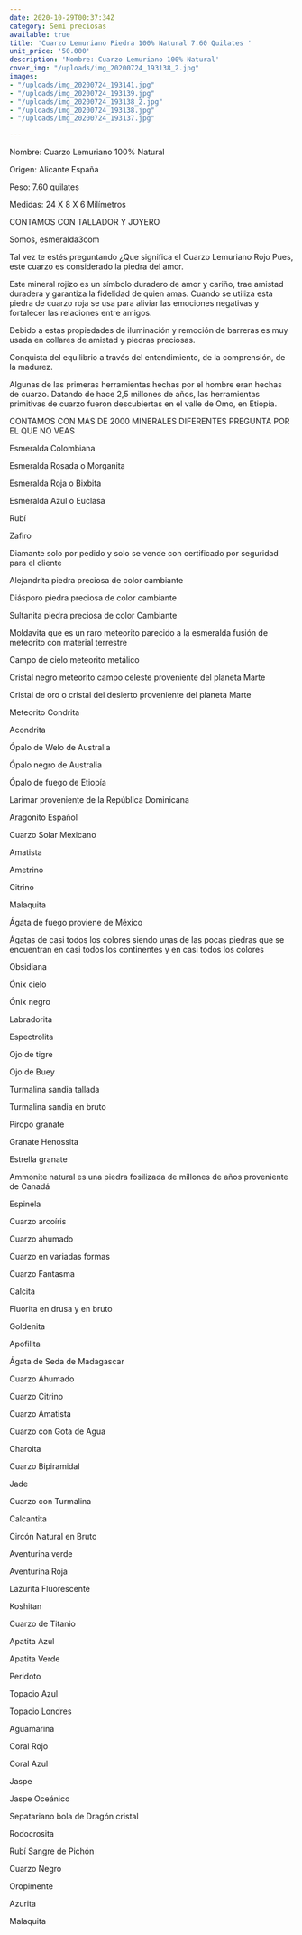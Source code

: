 ```yaml
---
date: 2020-10-29T00:37:34Z
category: Semi preciosas
available: true
title: 'Cuarzo Lemuriano Piedra 100% Natural 7.60 Quilates '
unit_price: '50.000'
description: 'Nombre: Cuarzo Lemuriano 100% Natural'
cover_img: "/uploads/img_20200724_193138_2.jpg"
images:
- "/uploads/img_20200724_193141.jpg"
- "/uploads/img_20200724_193139.jpg"
- "/uploads/img_20200724_193138_2.jpg"
- "/uploads/img_20200724_193138.jpg"
- "/uploads/img_20200724_193137.jpg"

---
```

Nombre: Cuarzo Lemuriano 100% Natural

Origen: Alicante España

Peso: 7.60 quilates

Medidas: 24 X 8 X 6 Milímetros

CONTAMOS CON TALLADOR Y JOYERO

Somos, esmeralda3com

Tal vez te estés preguntando ¿Que significa el Cuarzo Lemuriano Rojo Pues, este cuarzo es considerado la piedra del amor.

Este mineral rojizo es un símbolo duradero de amor y cariño, trae amistad duradera y garantiza la fidelidad de quien amas. Cuando se utiliza esta piedra de cuarzo roja se usa para aliviar las emociones negativas y fortalecer las relaciones entre amigos.

Debido a estas propiedades de iluminación y remoción de barreras es muy usada en collares de amistad y piedras preciosas.

Conquista del equilibrio a través del entendimiento, de la comprensión, de la madurez.

Algunas de las primeras herramientas hechas por el hombre eran hechas de cuarzo. Datando de hace 2,5 millones de años, las herramientas primitivas de cuarzo fueron descubiertas en el valle de Omo, en Etiopía.

CONTAMOS CON MAS DE 2000 MINERALES DIFERENTES PREGUNTA POR EL QUE NO VEAS

Esmeralda Colombiana

Esmeralda Rosada o Morganita

Esmeralda Roja o Bixbita

Esmeralda Azul o Euclasa

Rubí

Zafiro

Diamante solo por pedido y solo se vende con certificado por seguridad para el cliente

Alejandrita piedra preciosa de color cambiante

Diásporo piedra preciosa de color cambiante

Sultanita piedra preciosa de color Cambiante

Moldavita que es un raro meteorito parecido a la esmeralda fusión de meteorito con material terrestre

Campo de cielo meteorito metálico

Cristal negro meteorito campo celeste proveniente del planeta Marte

Cristal de oro o cristal del desierto proveniente del planeta Marte

Meteorito Condrita

Acondrita

Ópalo de Welo de Australia

Ópalo negro de Australia

Ópalo de fuego de Etiopía

Larimar proveniente de la República Dominicana

Aragonito Español

Cuarzo Solar Mexicano

Amatista

Ametrino

Citrino

Malaquita

Ágata de fuego proviene de México

Ágatas de casi todos los colores siendo unas de las pocas piedras que se encuentran en casi todos los continentes y en casi todos los colores

Obsidiana

Ónix cielo

Ónix negro

Labradorita

Espectrolita

Ojo de tigre

Ojo de Buey

Turmalina sandia tallada

Turmalina sandia en bruto

Piropo granate

Granate Henossita

Estrella granate

Ammonite natural es una piedra fosilizada de millones de años proveniente de Canadá

Espinela

Cuarzo arcoíris

Cuarzo ahumado

Cuarzo en variadas formas

Cuarzo Fantasma

Calcita

Fluorita en drusa y en bruto

Goldenita

Apofilita

Ágata de Seda de Madagascar

Cuarzo Ahumado

Cuarzo Citrino

Cuarzo Amatista

Cuarzo con Gota de Agua

Charoita

Cuarzo Bipiramidal

Jade

Cuarzo con Turmalina

Calcantita

Circón Natural en Bruto

Aventurina verde

Aventurina Roja

Lazurita Fluorescente

Koshitan

Cuarzo de Titanio

Apatita Azul

Apatita Verde

Peridoto

Topacio Azul

Topacio Londres

Aguamarina

Coral Rojo

Coral Azul

Jaspe

Jaspe Oceánico

Sepatariano bola de Dragón cristal

Rodocrosita

Rubí Sangre de Pichón

Cuarzo Negro

Oropimente

Azurita

Malaquita